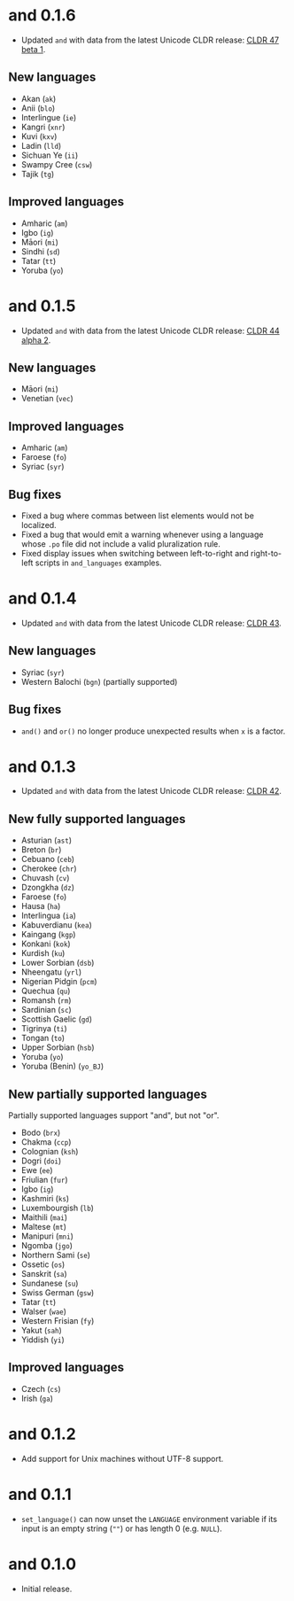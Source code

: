 # and 0.1.6

* Updated `and` with data from the latest Unicode CLDR release: [CLDR 47 beta 1](https://github.com/unicode-org/cldr-json/releases/tag/47.0.0-BETA1).

## New languages

* Akan (`ak`)
* Anii (`blo`)
* Interlingue (`ie`)
* Kangri (`xnr`)
* Kuvi (`kxv`)
* Ladin (`lld`)
* Sichuan Ye (`ii`)
* Swampy Cree (`csw`)
* Tajik (`tg`)

## Improved languages

* Amharic (`am`)
* Igbo (`ig`)
* Māori (`mi`)
* Sindhi (`sd`)
* Tatar (`tt`)
* Yoruba (`yo`)

# and 0.1.5

* Updated `and` with data from the latest Unicode CLDR release: [CLDR 44 alpha 2](https://github.com/unicode-org/cldr-json/releases/tag/44.0.0-ALPHA2).

## New languages

* Māori (`mi`)
* Venetian (`vec`)

## Improved languages

* Amharic (`am`)
* Faroese (`fo`)
* Syriac (`syr`)

## Bug fixes

* Fixed a bug where commas between list elements would not be localized.
* Fixed a bug that would emit a warning whenever using a language whose `.po` file did not include a valid pluralization rule.
* Fixed display issues when switching between left-to-right and right-to-left scripts in `and_languages` examples.

# and 0.1.4

* Updated `and` with data from the latest Unicode CLDR release: [CLDR 43](https://cldr.unicode.org/index/downloads/cldr-43).

## New languages

* Syriac (`syr`)
* Western Balochi (`bgn`) (partially supported)
	
## Bug fixes

* `and()` and `or()` no longer produce unexpected results when `x` is a factor.

# and 0.1.3

* Updated `and` with data from the latest Unicode CLDR release: [CLDR 42](https://cldr.unicode.org/index/downloads/cldr-42).

## New fully supported languages
* Asturian (`ast`)
* Breton (`br`)
* Cebuano (`ceb`)
* Cherokee (`chr`)
* Chuvash (`cv`)
* Dzongkha (`dz`)
* Faroese (`fo`)
* Hausa (`ha`)
* Interlingua (`ia`)
* Kabuverdianu (`kea`)
* Kaingang (`kgp`)
* Konkani (`kok`)
* Kurdish (`ku`)
* Lower Sorbian (`dsb`)
* Nheengatu (`yrl`)
* Nigerian Pidgin (`pcm`)
* Quechua (`qu`)
* Romansh (`rm`)
* Sardinian (`sc`)
* Scottish Gaelic (`gd`)
* Tigrinya (`ti`)
* Tongan (`to`)
* Upper Sorbian (`hsb`)
* Yoruba (`yo`)
* Yoruba (Benin) (`yo_BJ`)

## New partially supported languages
Partially supported languages support "and", but not "or".

* Bodo (`brx`)
* Chakma (`ccp`)
* Colognian (`ksh`)
* Dogri (`doi`)
* Ewe (`ee`)
* Friulian (`fur`)
* Igbo (`ig`)
* Kashmiri (`ks`)
* Luxembourgish (`lb`)
* Maithili (`mai`)
* Maltese (`mt`)
* Manipuri (`mni`)
* Ngomba (`jgo`)
* Northern Sami (`se`)
* Ossetic (`os`)
* Sanskrit (`sa`)
* Sundanese (`su`)
* Swiss German (`gsw`)
* Tatar (`tt`)
* Walser (`wae`)
* Western Frisian (`fy`)
* Yakut (`sah`)
* Yiddish (`yi`)

## Improved languages
* Czech (`cs`)
* Irish (`ga`)

# and 0.1.2

* Add support for Unix machines without UTF-8 support.

# and 0.1.1

* `set_language()` can now unset the `LANGUAGE` environment variable if its input is an empty string (`""`) or has length 0 (e.g. `NULL`).

# and 0.1.0

* Initial release.
